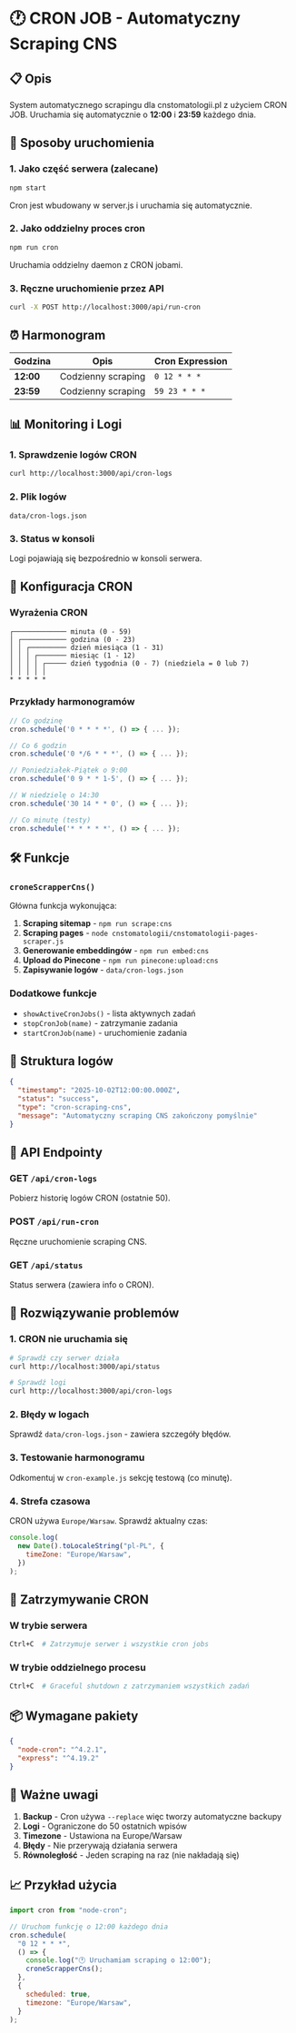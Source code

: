 # 🕐 CRON JOB - Automatyczny Scraping CNS

## 📋 Opis

System automatycznego scrapingu dla cnstomatologii.pl z użyciem CRON JOB.
Uruchamia się automatycznie o **12:00** i **23:59** każdego dnia.

## 🚀 Sposoby uruchomienia

### 1. **Jako część serwera** (zalecane)

```bash
npm start
```

Cron jest wbudowany w server.js i uruchamia się automatycznie.

### 2. **Jako oddzielny proces cron**

```bash
npm run cron
```

Uruchamia oddzielny daemon z CRON jobami.

### 3. **Ręczne uruchomienie przez API**

```bash
curl -X POST http://localhost:3000/api/run-cron
```

## ⏰ Harmonogram

| Godzina   | Opis               | Cron Expression |
| --------- | ------------------ | --------------- |
| **12:00** | Codzienny scraping | `0 12 * * *`    |
| **23:59** | Codzienny scraping | `59 23 * * *`   |

## 📊 Monitoring i Logi

### 1. **Sprawdzenie logów CRON**

```bash
curl http://localhost:3000/api/cron-logs
```

### 2. **Plik logów**

```
data/cron-logs.json
```

### 3. **Status w konsoli**

Logi pojawiają się bezpośrednio w konsoli serwera.

## 🔧 Konfiguracja CRON

### Wyrażenia CRON

```
┌───────────── minuta (0 - 59)
│ ┌─────────── godzina (0 - 23)
│ │ ┌───────── dzień miesiąca (1 - 31)
│ │ │ ┌─────── miesiąc (1 - 12)
│ │ │ │ ┌───── dzień tygodnia (0 - 7) (niedziela = 0 lub 7)
│ │ │ │ │
* * * * *
```

### Przykłady harmonogramów

```javascript
// Co godzinę
cron.schedule('0 * * * *', () => { ... });

// Co 6 godzin
cron.schedule('0 */6 * * *', () => { ... });

// Poniedziałek-Piątek o 9:00
cron.schedule('0 9 * * 1-5', () => { ... });

// W niedzielę o 14:30
cron.schedule('30 14 * * 0', () => { ... });

// Co minutę (testy)
cron.schedule('* * * * *', () => { ... });
```

## 🛠️ Funkcje

### `croneScrapperCns()`

Główna funkcja wykonująca:

1. **Scraping sitemap** - `npm run scrape:cns`
2. **Scraping pages** - `node cnstomatologii/cnstomatologii-pages-scraper.js`
3. **Generowanie embeddingów** - `npm run embed:cns`
4. **Upload do Pinecone** - `npm run pinecone:upload:cns`
5. **Zapisywanie logów** - `data/cron-logs.json`

### Dodatkowe funkcje

- `showActiveCronJobs()` - lista aktywnych zadań
- `stopCronJob(name)` - zatrzymanie zadania
- `startCronJob(name)` - uruchomienie zadania

## 📝 Struktura logów

```json
{
  "timestamp": "2025-10-02T12:00:00.000Z",
  "status": "success",
  "type": "cron-scraping-cns",
  "message": "Automatyczny scraping CNS zakończony pomyślnie"
}
```

## 🔧 API Endpointy

### GET `/api/cron-logs`

Pobierz historię logów CRON (ostatnie 50).

### POST `/api/run-cron`

Ręczne uruchomienie scraping CNS.

### GET `/api/status`

Status serwera (zawiera info o CRON).

## 🐛 Rozwiązywanie problemów

### 1. **CRON nie uruchamia się**

```bash
# Sprawdź czy serwer działa
curl http://localhost:3000/api/status

# Sprawdź logi
curl http://localhost:3000/api/cron-logs
```

### 2. **Błędy w logach**

Sprawdź `data/cron-logs.json` - zawiera szczegóły błędów.

### 3. **Testowanie harmonogramu**

Odkomentuj w `cron-example.js` sekcję testową (co minutę).

### 4. **Strefa czasowa**

CRON używa `Europe/Warsaw`. Sprawdź aktualny czas:

```javascript
console.log(
  new Date().toLocaleString("pl-PL", {
    timeZone: "Europe/Warsaw",
  })
);
```

## 🔄 Zatrzymywanie CRON

### W trybie serwera

```bash
Ctrl+C  # Zatrzymuje serwer i wszystkie cron jobs
```

### W trybie oddzielnego procesu

```bash
Ctrl+C  # Graceful shutdown z zatrzymaniem wszystkich zadań
```

## 📦 Wymagane pakiety

```json
{
  "node-cron": "^4.2.1",
  "express": "^4.19.2"
}
```

## 🚨 Ważne uwagi

1. **Backup** - Cron używa `--replace` więc tworzy automatyczne backupy
2. **Logi** - Ograniczone do 50 ostatnich wpisów
3. **Timezone** - Ustawiona na Europe/Warsaw
4. **Błędy** - Nie przerywają działania serwera
5. **Równoległość** - Jeden scraping na raz (nie nakładają się)

## 📈 Przykład użycia

```javascript
import cron from "node-cron";

// Uruchom funkcję o 12:00 każdego dnia
cron.schedule(
  "0 12 * * *",
  () => {
    console.log("🕐 Uruchamiam scraping o 12:00");
    croneScrapperCns();
  },
  {
    scheduled: true,
    timezone: "Europe/Warsaw",
  }
);
```
